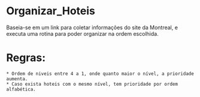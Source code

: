 # Organizar_Hoteis
Baseia-se em um link para coletar informações do site da Montreal, e executa uma rotina para poder organizar na ordem escolhida.

# Regras:
    * Ordem de niveis entre 4 a 1, onde quanto maior o nível, a prioridade aumenta.
    * Caso exista hoteis com o mesmo nível, tem prioridade por ordem alfabética.
